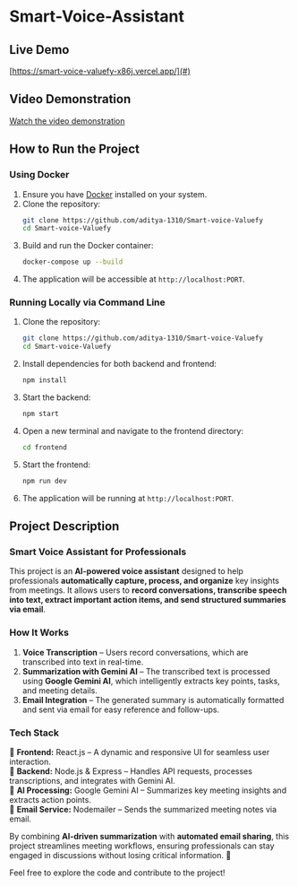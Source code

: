 # Smart-Voice-Assistant

## Live Demo
[https://smart-voice-valuefy-x86j.vercel.app/](#)  

## Video Demonstration
[Watch the video demonstration](#)  

## How to Run the Project

### Using Docker
1. Ensure you have [Docker](https://www.docker.com/) installed on your system.
2. Clone the repository:
   ```sh
   git clone https://github.com/aditya-1310/Smart-voice-Valuefy
   cd Smart-voice-Valuefy
   ```
3. Build and run the Docker container:
   ```sh
   docker-compose up --build
   ```
4. The application will be accessible at `http://localhost:PORT`.

### Running Locally via Command Line
1. Clone the repository:
   ```sh
   git clone https://github.com/aditya-1310/Smart-voice-Valuefy
   cd Smart-voice-Valuefy
   ```
2. Install dependencies for both backend and frontend:
   ```sh
   npm install
   ```
3. Start the backend:
   ```sh
   npm start
   ```
4. Open a new terminal and navigate to the frontend directory:
   ```sh
   cd frontend
   ```
5. Start the frontend:
   ```sh
   npm run dev
   ```
6. The application will be running at `http://localhost:PORT`.

## Project Description
### **Smart Voice Assistant for Professionals**  

This project is an **AI-powered voice assistant** designed to help professionals **automatically capture, process, and organize** key insights from meetings. It allows users to **record conversations, transcribe speech into text, extract important action items, and send structured summaries via email**.  

### **How It Works**  
1. **Voice Transcription** – Users record conversations, which are transcribed into text in real-time.  
2. **Summarization with Gemini AI** – The transcribed text is processed using **Google Gemini AI**, which intelligently extracts key points, tasks, and meeting details.  
3. **Email Integration** – The generated summary is automatically formatted and sent via email for easy reference and follow-ups.  

### **Tech Stack**  
🔹 **Frontend:** React.js – A dynamic and responsive UI for seamless user interaction.  
🔹 **Backend:** Node.js & Express – Handles API requests, processes transcriptions, and integrates with Gemini AI.  
🔹 **AI Processing:** Google Gemini AI – Summarizes key meeting insights and extracts action points.  
🔹 **Email Service:** Nodemailer – Sends the summarized meeting notes via email.  

By combining **AI-driven summarization** with **automated email sharing**, this project streamlines meeting workflows, ensuring professionals can stay engaged in discussions without losing critical information. 🚀

Feel free to explore the code and contribute to the project!

